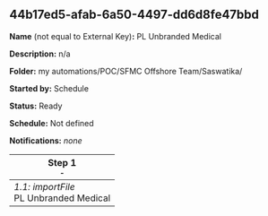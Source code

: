 ## 44b17ed5-afab-6a50-4497-dd6d8fe47bbd

**Name** (not equal to External Key)**:** PL Unbranded Medical

**Description:** n/a

**Folder:** my automations/POC/SFMC Offshore Team/Saswatika/

**Started by:** Schedule

**Status:** Ready

**Schedule:** Not defined

**Notifications:** _none_


| Step 1<br>_<small>-</small>_ |
| --- |
| _1.1: importFile_<br>PL Unbranded Medical |
